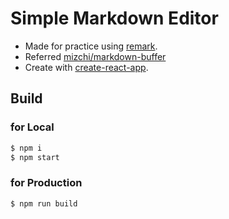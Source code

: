 # Simple Markdown Editor

- Made for practice using [remark](https://github.com/remarkjs/remark).
- Referred [mizchi/markdown-buffer](https://github.com/mizchi/markdown-buffer#how-to-render-on-your-hands)
- Create with [create-react-app](https://github.com/facebook/create-react-app).

## Build

### for Local

```bash
$ npm i
$ npm start
```

### for Production

```bash
$ npm run build
```
